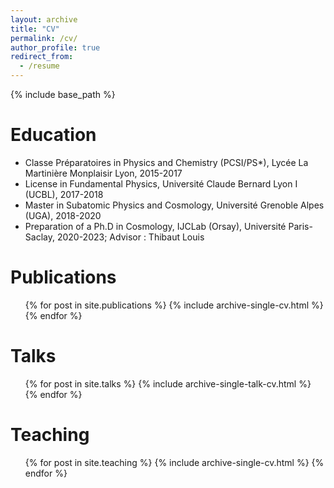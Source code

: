 ```yaml
---
layout: archive
title: "CV"
permalink: /cv/
author_profile: true
redirect_from:
  - /resume
---
```


{% include base_path %}

Education
======
* Classe Préparatoires in Physics and Chemistry (PCSI/PS*), Lycée La Martinière Monplaisir Lyon, 2015-2017
* License in Fundamental Physics, Université Claude Bernard Lyon I (UCBL), 2017-2018
* Master in Subatomic Physics and Cosmology, Université Grenoble Alpes (UGA), 2018-2020
* Preparation of a Ph.D in Cosmology, IJCLab (Orsay), Université Paris-Saclay, 2020-2023; Advisor : Thibaut Louis

Publications
======
  <ul>{% for post in site.publications %}
    {% include archive-single-cv.html %}
  {% endfor %}</ul>

Talks
======
  <ul>{% for post in site.talks %}
    {% include archive-single-talk-cv.html %}
  {% endfor %}</ul>

Teaching
======
  <ul>{% for post in site.teaching %}
    {% include archive-single-cv.html %}
  {% endfor %}</ul>
